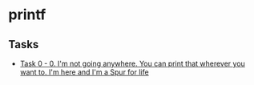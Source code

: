 # printf
## Tasks
- [Task 0 - 0. I'm not going anywhere. You can print that wherever you want to. I'm here and I'm a Spur for life]()
